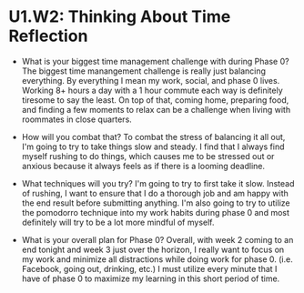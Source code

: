 # U1.W2: Thinking About Time Reflection

* What is your biggest time management challenge with during Phase 0? 
The biggest time manangement challenge is really just balancing everything. By everything I mean my work, social, and phase 0 lives. Working 8+ hours a day with a 1 hour commute each way is definitely tiresome to say the least. On top of that, coming home, preparing food, and finding a few moments to relax can be a challenge when living with roommates in close quarters. 

* How will you combat that? 
To combat the stress of balancing it all out, I'm going to try to take things slow and steady. I find that I always find myself rushing to do things, which causes me to be stressed out or anxious because it always feels as if there is a looming deadline. 

* What techniques will you try? 
I'm going to try to first take it slow. Instead of rushing, I want to ensure that I do a thorough job and am happy with the end result before submitting anything. I'm also going to try to utilize the pomodorro technique into my work habits during phase 0 and most definitely will try to be a lot more mindful of myself.

* What is your overall plan for Phase 0?
Overall, with week 2 coming to an end tonight and week 3 just over the horizon, I really want to focus on my work and minimize all distractions while doing work for phase 0. (i.e. Facebook, going out, drinking, etc.) I must utilize every minute that I have of phase 0 to maximize my learning in this short period of time. 

